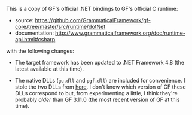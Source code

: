 This is a copy of GF's official .NET bindings to GF's official C runtime:

- source: https://github.com/GrammaticalFramework/gf-core/tree/master/src/runtime/dotNet 
- documentation: http://www.grammaticalframework.org/doc/runtime-api.html#csharp

with the following changes:

- The target framework has been updated to .NET Framework 4.8 (the latest available at this time).

- The native DLLs (`gu.dll` and `pgf.dll`) are included for convenience.
  I stole the two DLLs from [here](https://github.com/luteberget/PGFSharp/tree/master/PGFSharp/build).
  I don't know which version of GF these DLLs correspond to but, from experimenting a little, I think they're probably *older* than GF 3.11.0 (the most recent version of GF at this time).
